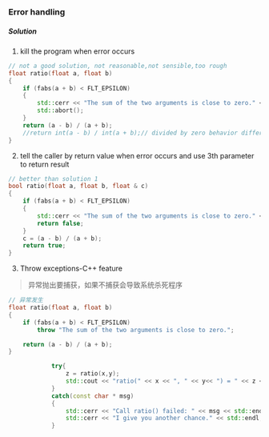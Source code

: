 ### Error handling

##### Solution

1. kill the program when error occurs
```C++
// not a good solution, not reasonable,not sensible,too rough
float ratio(float a, float b)
{
    if (fabs(a + b) < FLT_EPSILON)
    {
        std::cerr << "The sum of the two arguments is close to zero." << std::endl;
        std::abort();
    }
    return (a - b) / (a + b);
    //return int(a - b) / int(a + b);// divided by zero behavior differently for int and float
}
```
2. tell the caller by return value when error occurs and use 3th parameter to return result
```C++
// better than solution 1
bool ratio(float a, float b, float & c)
{
    if (fabs(a + b) < FLT_EPSILON)
    {
        std::cerr << "The sum of the two arguments is close to zero." << std::endl;
        return false;
    }
    c = (a - b) / (a + b);
    return true;
}
```
3. Throw exceptions-C++ feature
> 异常抛出要捕获，如果不捕获会导致系统杀死程序
```C++
// 异常发生
float ratio(float a, float b)
{
    if (fabs(a + b) < FLT_EPSILON)
        throw "The sum of the two arguments is close to zero.";

    return (a - b) / (a + b);
}
```
```C++ 
            try{
                z = ratio(x,y);
                std::cout << "ratio(" << x << ", " << y<< ") = " << z << std::endl;
            }
            catch(const char * msg)
            {
                std::cerr << "Call ratio() failed: " << msg << std::endl;
                std::cerr << "I give you another chance." << std::endl;
            }
```